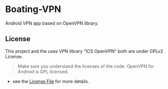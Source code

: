 # Boating-VPN
Android VPN app based on OpenVPN library.</br>

## License

This project and the uses VPN library "ICS OpenVPN" both are under GPLv2 License.

> Make sure you understand the licenses of the code. OpenVPN for Android is GPL licensed.

- see the [License File](LICENSE) for more details.
